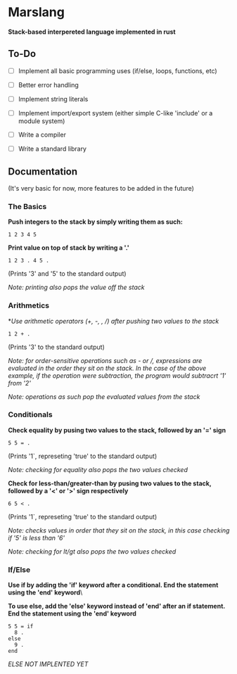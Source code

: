 # Marslang
**Stack-based interpereted language implemented in rust**

## To-Do
- [ ] Implement all basic programming uses (if/else, loops, functions, etc)
- [ ] Better error handling
- [ ] Implement string literals
- [ ] Implement import/export system (either simple C-like 'include' or a module system)
- [ ] Write a compiler
- [ ] Write a standard library


## Documentation
(It's very basic for now, more features to be added in the future)

### The Basics

**Push integers to the stack by simply writing them as such:**

```
1 2 3 4 5
```

**Print value on top of stack by writing a '.'**

```
1 2 3 . 4 5 .
```
(Prints '3' and '5' to the standard output)

*Note: printing also pops the value off the stack*

### Arithmetics

**Use arithmetic operators (+, -, *, /) after pushing two values to the stack**

```
1 2 + .
```

(Prints '3' to the standard output)

*Note: for order-sensitive operations such as - or /, expressions are evaluated in the order they sit on the stack. In the case of the above example, if the operation were subtraction, the program would subtracrt '1' from '2'*

*Note: operations as such pop the evaluated values from the stack*

### Conditionals

**Check equality by pusing two values to the stack, followed by an '=' sign**
```
5 5 = .
```

(Prints '1`, represeting 'true' to the standard output)

*Note: checking for equality also pops the two values checked*

**Check for less-than/greater-than by pusing two values to the stack, followed by a '<' or '>' sign respectively**
```
6 5 < .
```
(Prints '1`, represeting 'true' to the standard output)

*Note: checks values in order that they sit on the stack, in this case checking if '5' is less than '6'*

*Note: checking for lt/gt also pops the two values checked*

### If/Else

**Use if by adding the 'if' keyword after a conditional. End the statement using the 'end' keyword**\

**To use else, add the 'else' keyword instead of 'end' after an if statement. End the statement using the 'end' keyword**

```
5 5 = if
  8 .
else
  9 .
end
```
*ELSE NOT IMPLENTED YET*
